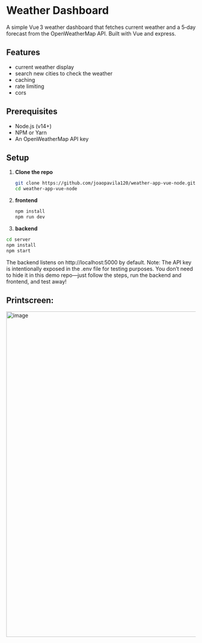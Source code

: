 # Weather Dashboard

A simple Vue 3 weather dashboard that fetches current weather and a 5‑day forecast from the OpenWeatherMap API. Built with Vue and express.

## Features

- current weather display
- search new cities to check the weather
- caching
- rate limiting
- cors
  
## Prerequisites
- Node.js (v14+)
- NPM or Yarn
- An OpenWeatherMap API key

## Setup

1. **Clone the repo**  
   ```bash
   git clone https://github.com/joaopavila120/weather-app-vue-node.git
   cd weather-app-vue-node
   ```

2. **frontend**  
   ```bash
   npm install
   npm run dev
   ```
3. **backend**
```bash
cd server
npm install
npm start
```

The backend listens on http://localhost:5000 by default.
Note: The API key is intentionally exposed in the .env file for testing purposes. You don’t need to hide it in this demo repo—just follow the steps, run the backend and frontend, and test away!

## Printscreen: 
<img width="1295" height="865" alt="image" src="https://github.com/user-attachments/assets/86154b81-f929-4e84-89e5-08f082723d1b" />

